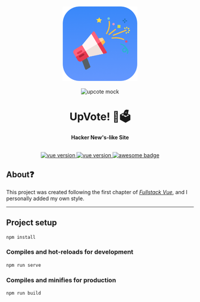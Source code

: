 <div align="center">
  <br>
  <img
    alt="Upvote logo"
    src="_docs/upvote-logo.png"
    width=200px
  />
  <br/>
  <br/>
  <img
    alt="upcote mock"
    src="_docs/upvote-mock.png"
    width=700px
  />
  <h1>UpVote! 💯🗳</h1>
  <strong>Hacker New's-like Site</strong>
</div>
<br/>
 <p align="center">
  <a href="https://vuejs.org/">
    <img src="https://img.shields.io/badge/Vue-2.5.17-brightgreen.svg" alt="vue version"/>
  </a>
   <a href="https://bulma.io/">
    <img src="https://img.shields.io/badge/Bulma-0.7.2-blue.svg" alt="vue version"/>
  </a>
  <a href="#">
    <img src="https://cdn.rawgit.com/sindresorhus/awesome/d7305f38d29fed78fa85652e3a63e154dd8e8829/media/badge.svg" alt="awesome badge"/>
  </a>
  
</div>

## About❓️
This project was created following the first chapter of [_Fullstack Vue_][1], and I personally added my own style.

[1]: https://www.fullstack.io/vue/

<hr>

## Project setup
```
npm install
```

### Compiles and hot-reloads for development
```
npm run serve
```

### Compiles and minifies for production
```
npm run build
```
